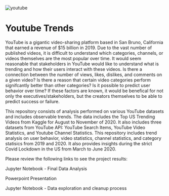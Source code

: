 ![youtube](https://user-images.githubusercontent.com/70446836/98875791-ed290380-244a-11eb-9883-2486d9b81acc.png)


# Youtube Trends

YouTube is a gigantic video-sharing platform based in San Bruno, California that earned a revenue of $15 billion in 2019. Due to the vast number of published videos, it is difficult to understand which categories, channels, or videos themselves are the most popular over time. It would seem reasonable that stakeholders in YouTube would like to understand what is trending and how their users interact with these videos. Is there a connection between the number of views, likes, dislikes, and comments on a given video? Is there a reason that certain video categories perform signifcantly better than other categories? Is it possible to predict user behavior over time? If these factors are known, it would be benefical for not only the executives/stakeholders, but the creators themselves to be able to predict success or failure. 

This repository consists of analysis performed on various YouTube datasets and includes observable trends. The data includes the Top US Trending Videos from Kaggle for August to November of 2020. It also includes three datasets from YouTube API: YouTube Search Items, YouTube Video Statistics, and Youtube Channel Statistics. This repository includes trend analysis on user behavior, video statistics, channel statistics, and category statisics from 2019 and 2020. It also provides insights during the strict Covid Lockdown in the US from March to June 2020.  

Please review the following links to see the project results:

Jupyter Notebook  - Final Data Analysis

Powerpoint Presentation 

Jupyter Notebook - Data exploration and cleanup process
